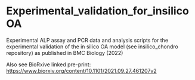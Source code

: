 # Experimental_validation_for_insilicoOA
 Experimental ALP assay and PCR data and analysis scripts for the experimental validation of the in  silico OA model (see insilico_chondro repository) as published in BMC Biology (2022)

Also see BioRxive linked pre-print: https://www.biorxiv.org/content/10.1101/2021.09.27.461207v2
